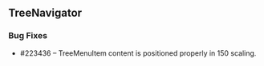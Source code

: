 ## TreeNavigator

### Bug Fixes

* \#223436 – TreeMenuItem content is positioned properly in 150 scaling.